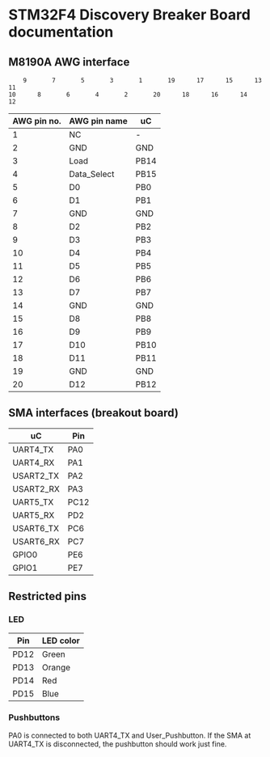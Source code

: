 # STM32F4 Discovery Breaker Board documentation

## M8190A AWG interface

```shell
    9       7       5       3       1       19      17      15      13      11
10      8       6       4       2       20      18      16      14      12  
```

| AWG pin no. | AWG pin name  |    uC| 
| --- | --- | --- | 
|1 |  NC    |      - |
|2 |  GND   |      GND|
|3 |  Load  |      PB14|
|4 |  Data_Select |PB15 |
|5 |  D0    |      PB0|
|6 |  D1    |      PB1|
|7 |  GND   |      GND|
|8 |  D2    |      PB2|
|9 |  D3    |      PB3|
|10|  D4    |      PB4|
|11|  D5    |      PB5|
|12|  D6    |      PB6|
|13|  D7    |      PB7|
|14|  GND   |      GND|
|15|  D8     |     PB8|
|16|  D9     |     PB9|
|17|  D10    |     PB10|
|18|  D11    |     PB11|
|19|  GND    |     GND|
|20|  D12    |     PB12|


## SMA interfaces (breakout board)

| uC | Pin  | 
| --- | --- | 
|UART4_TX  |  PA0 |
|UART4_RX  |  PA1 |
|USART2_TX  | PA2 |
|USART2_RX  | PA3 |
|UART5_TX   | PC12 |
|UART5_RX   | PD2 |
|USART6_TX  | PC6 |
|USART6_RX  | PC7 |
|GPIO0  | PE6 |
|GPIO1  | PE7 |

## Restricted pins
### LED

| Pin | LED color  | 
| --- | --- | 
| PD12  |   Green | 
| PD13  |   Orange |  
| PD14  |   Red | 
| PD15  |   Blue | 

### Pushbuttons
PA0 is connected to both UART4_TX and User_Pushbutton. If the SMA at UART4_TX is disconnected, the pushbutton should work just fine.

